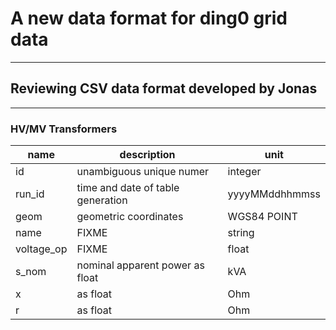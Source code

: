 # A new data format for ding0 grid data

---

## Reviewing CSV data format developed by Jonas

---

### HV/MV Transformers

| name       | description                       | unit           |
|------------|-----------------------------------|----------------|
| id         | unambiguous unique numer          | integer        |
| run_id     | time and date of table generation | yyyyMMddhhmmss |
| geom       | geometric coordinates             | WGS84 POINT    |
| name       | FIXME                             | string         |
| voltage_op | FIXME                             | float          |
| s_nom      | nominal apparent power as float   | kVA            |
| x          | as float                          | Ohm            |
| r          | as float                          | Ohm            |

